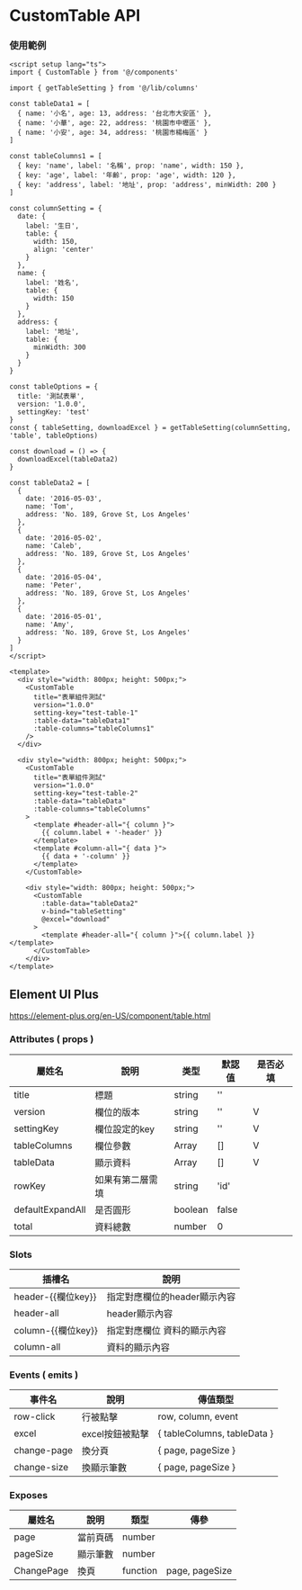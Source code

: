 # CustomTable API
### 使用範例
```vue
<script setup lang="ts">
import { CustomTable } from '@/components'

import { getTableSetting } from '@/lib/columns'

const tableData1 = [
  { name: '小名', age: 13, address: '台北市大安區' },
  { name: '小華', age: 22, address: '桃園市中壢區' },
  { name: '小安', age: 34, address: '桃園市楊梅區' }
]

const tableColumns1 = [
  { key: 'name', label: '名稱', prop: 'name', width: 150 },
  { key: 'age', label: '年齡', prop: 'age', width: 120 },
  { key: 'address', label: '地址', prop: 'address', minWidth: 200 }
]

const columnSetting = {
  date: {
    label: '生日',
    table: {
      width: 150,
      align: 'center'
    }
  },
  name: {
    label: '姓名',
    table: {
      width: 150
    }
  },
  address: {
    label: '地址',
    table: {
      minWidth: 300
    }
  }
}

const tableOptions = {
  title: '測試表單',
  version: '1.0.0',
  settingKey: 'test'
}
const { tableSetting, downloadExcel } = getTableSetting(columnSetting, 'table', tableOptions)

const download = () => {
  downloadExcel(tableData2)
}

const tableData2 = [
  {
    date: '2016-05-03',
    name: 'Tom',
    address: 'No. 189, Grove St, Los Angeles'
  },
  {
    date: '2016-05-02',
    name: 'Caleb',
    address: 'No. 189, Grove St, Los Angeles'
  },
  {
    date: '2016-05-04',
    name: 'Peter',
    address: 'No. 189, Grove St, Los Angeles'
  },
  {
    date: '2016-05-01',
    name: 'Amy',
    address: 'No. 189, Grove St, Los Angeles'
  }
]
</script>

<template>
  <div style="width: 800px; height: 500px;">
    <CustomTable
      title="表單組件測試"
      version="1.0.0"
      setting-key="test-table-1"
      :table-data="tableData1"
      :table-columns="tableColumns1"
    />
  </div>

  <div style="width: 800px; height: 500px;">
    <CustomTable
      title="表單組件測試"
      version="1.0.0"
      setting-key="test-table-2"
      :table-data="tableData"
      :table-columns="tableColumns"
    >
      <template #header-all="{ column }">
        {{ column.label + '-header' }}
      </template>
      <template #column-all="{ data }">
        {{ data + '-column' }}
      </template>
    </CustomTable>

    <div style="width: 800px; height: 500px;">
      <CustomTable
        :table-data="tableData2"
        v-bind="tableSetting"
        @excel="download"
      >
        <template #header-all="{ column }">{{ column.label }}</template>
      </CustomTable>
    </div>
</template>
```
## Element UI Plus
https://element-plus.org/en-US/component/table.html

### Attributes ( props )
| 屬姓名           | 說明             | 类型    | 默認值    | 是否必填 |
| ---------------- | --------------- | ------- | --------- | ------- |
| title            | 標題            | string  | ''        |         |
| version          | 欄位的版本       | string  | ''        | V      |
| settingKey       | 欄位設定的key    | string  | ''        | V      |
| tableColumns     | 欄位參數         | Array   | []        | V      |  
| tableData        | 顯示資料         | Array   | []        | V      |
| rowKey           | 如果有第二層需填  | string  | 'id'      |        |
| defaultExpandAll | 是否圓形         | boolean | false     |        |
| total            | 資料總數         | number  | 0         |        |

### Slots
| 插槽名              | 說明                        |
| ------------------ | --------------------------- |
| header-{{欄位key}}  | 指定對應欄位的header顯示內容 |
| header-all          | header顯示內容              |
| column-{{欄位key}}  | 指定對應欄位 資料的顯示內容   |
| column-all          | 資料的顯示內容              |

### Events ( emits )
| 事件名      | 說明           | 傳值類型                     |
| ----------- | -------------- | ---------------------------- |
| row-click   | 行被點擊        | row, column, event           |
| excel       | excel按鈕被點擊 | { tableColumns, tableData }  |
| change-page | 換分頁          | { page, pageSize }           |
| change-size | 換顯示筆數      | { page, pageSize }           |

### Exposes
| 屬姓名     | 說明         | 類型     | 傳參           |
| ---------- | ----------- | -------- | -------------- |
| page       | 當前頁碼     | number   |                |
| pageSize   | 顯示筆數     | number   |                |
| ChangePage | 換頁         | function | page, pageSize |